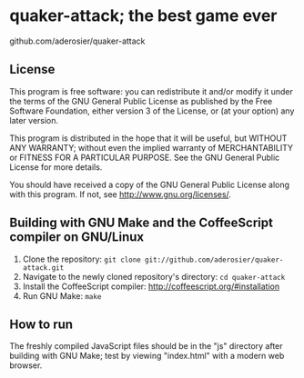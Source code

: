 quaker-attack; the best game ever
===================================
github.com/aderosier/quaker-attack

License
-----------------------------------
This program is free software: you can redistribute it and/or modify
it under the terms of the GNU General Public License as published by
the Free Software Foundation, either version 3 of the License, or
(at your option) any later version.

This program is distributed in the hope that it will be useful,
but WITHOUT ANY WARRANTY; without even the implied warranty of
MERCHANTABILITY or FITNESS FOR A PARTICULAR PURPOSE.  See the
GNU General Public License for more details.

You should have received a copy of the GNU General Public License
along with this program.  If not, see <http://www.gnu.org/licenses/>.

Building with GNU Make and the CoffeeScript compiler on GNU/Linux
-----------------------------------
1. Clone the repository: `git clone git://github.com/aderosier/quaker-attack.git`
2. Navigate to the newly cloned repository's directory: `cd quaker-attack`
3. Install the CoffeeScript compiler: http://coffeescript.org/#installation
4. Run GNU Make: `make`

How to run
-----------------------------------
The freshly compiled JavaScript files should be in the "js" directory after building with GNU Make; test by viewing "index.html" with a modern web browser.
